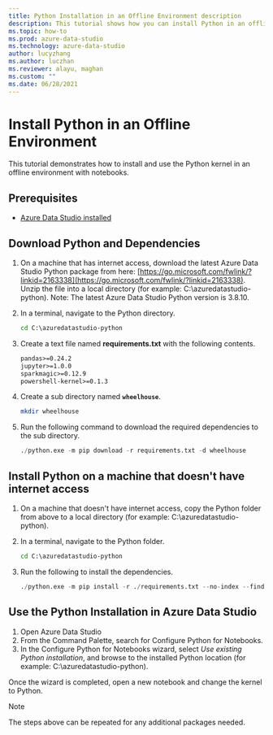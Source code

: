 ```yaml
---
title: Python Installation in an Offline Environment description
description: This tutorial shows how you can install Python in an offline environment
ms.topic: how-to
ms.prod: azure-data-studio
ms.technology: azure-data-studio
author: lucyzhang
ms.author: luczhan
ms.reviewer: alayu, maghan
ms.custom: ""
ms.date: 06/28/2021
---
```


# Install Python in an Offline Environment

This tutorial demonstrates how to install and use the Python kernel in an offline environment with notebooks.

## Prerequisites

- [Azure Data Studio installed](../download-azure-data-studio.md)

## Download Python and Dependencies

1. On a machine that has internet access, download the latest Azure Data Studio Python package from here: [https://go.microsoft.com/fwlink/?linkid=2163338](https://go.microsoft.com/fwlink/?linkid=2163338). Unzip the file into a local directory (for example: C:\\azuredatastudio-python). Note: The latest Azure Data Studio Python version is 3.8.10.

2. In a terminal, navigate to the Python directory.

    ```cmd
    cd C:\azuredatastudio-python
    ```

3. Create a text file named **requirements.txt** with the following contents.

    ```txt
    pandas>=0.24.2
    jupyter>=1.0.0
    sparkmagic>=0.12.9
    powershell-kernel>=0.1.3
    ```

4. Create a sub directory named **`wheelhouse`**.

    ```bash
    mkdir wheelhouse
    ```

5. Run the following command to download the required dependencies to the sub directory.

    ```python
    ./python.exe -m pip download -r requirements.txt -d wheelhouse
    ```

## Install Python on a machine that doesn't have internet access

1. On a machine that doesn't have internet access, copy the Python folder from above to a local directory (for example: C:\\azuredatastudio-python).

2. In a terminal, navigate to the Python folder.

    ```cmd
    cd C:\azuredatastudio-python
    ```

3. Run the following to install the dependencies.

    ```python
    ./python.exe -m pip install -r ./requirements.txt --no-index --find-links ./wheelhouse
    ```

## Use the Python Installation in Azure Data Studio

1. Open Azure Data Studio
2. From the Command Palette, search for Configure Python for Notebooks.
3. In the Configure Python for Notebooks wizard, select *Use existing Python installation*, and browse to the installed Python location (for example: C:\\azuredatastudio-python).

Once the wizard is completed, open a new notebook and change the kernel to Python.

> [!Note]
> The steps above can be repeated for any additional packages needed.
